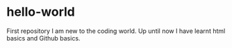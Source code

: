 # hello-world
First repository
I am new to the coding world. Up until now I have learnt html basics and Github basics.
